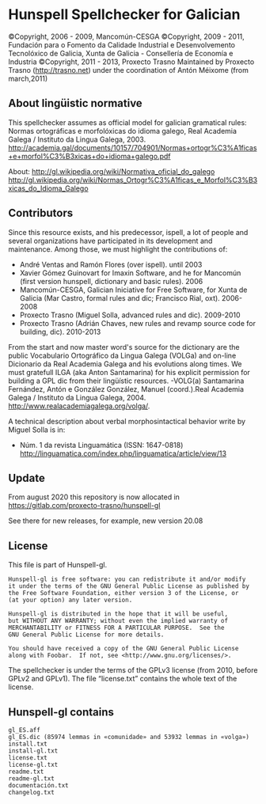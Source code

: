 Hunspell Spellchecker for Galician
==================================
©Copyright, 2006 - 2009, Mancomún-CESGA
©Copyright, 2009 - 2011, Fundación para o Fomento da Calidade Industrial e Desenvolvemento Tecnolóxico de Galicia, Xunta de Galicia - Consellería de Economía e Industria
©Copyright, 2011 - 2013, Proxecto Trasno
Maintained by Proxecto Trasno (http://trasno.net) under the coordination of Antón Méixome (from march,2011)

About lingüistic normative
--------------------------
This spellchecker assumes as official model for galician gramatical rules:  Normas ortográficas e morfolóxicas do idioma galego, Real Academia Galega / Instituto da Lingua Galega, 2003. http://academia.gal/documents/10157/704901/Normas+ortogr%C3%A1ficas+e+morfol%C3%B3xicas+do+idioma+galego.pdf

 About:
  http://gl.wikipedia.org/wiki/Normativa_oficial_do_galego
  http://gl.wikipedia.org/wiki/Normas_Ortogr%C3%A1ficas_e_Morfol%C3%B3xicas_do_Idioma_Galego

Contributors
------------
Since this resource exists, and his predecessor, ispell, a lot of people and several organizations have participated in its development and maintenance.
Among those, we must highlight the contributions of:

- André Ventas and Ramón Flores (over ispell). until 2003
- Xavier Gómez Guinovart for Imaxin Software, and he for Mancomún (first version hunspell, dictionary and basic rules). 2006
- Mancomún-CESGA, Galician Iniciative for Free Software, for Xunta de Galicia (Mar Castro, formal rules and dic; Francisco Rial, oxt). 2006-2008
- Proxecto Trasno (Miguel Solla, advanced rules and dic). 2009-2010
- Proxecto Trasno (Adrián Chaves, new rules and revamp source code for building, dic). 2010-2013

From the start and now master word's source for the dictionary are the public Vocabulario Ortográfico da Lingua Galega (VOLGa) and on-line Dicionario da Real Academia Galega and his evolutions along times. We must gratefull ILGA (aka Anton Santamarina) for his explicit permission for building a GPL dic from their lingüístic resources. 
  -VOLG(a) Santamarina Fernández, Antón e González González, Manuel (coord.).Real Academia Galega / Instituto da Lingua Galega, 2004. http://www.realacademiagalega.org/volga/. 

A technical description about verbal morphosintactical behavior write by Miguel Solla is in:
  - Núm. 1 da revista Linguamática (ISSN: 1647-0818) http://linguamatica.com/index.php/linguamatica/article/view/13
  
Update
------
From august 2020 this repository is now allocated in 
https://gitlab.com/proxecto-trasno/hunspell-gl

See there for new releases, for example, new version 20.08

License
-------
This file is part of Hunspell-gl.

    Hunspell-gl is free software: you can redistribute it and/or modify
    it under the terms of the GNU General Public License as published by
    the Free Software Foundation, either version 3 of the License, or
    (at your option) any later version.

    Hunspell-gl is distributed in the hope that it will be useful,
    but WITHOUT ANY WARRANTY; without even the implied warranty of
    MERCHANTABILITY or FITNESS FOR A PARTICULAR PURPOSE.  See the
    GNU General Public License for more details.

    You should have received a copy of the GNU General Public License
    along with Foobar.  If not, see <http://www.gnu.org/licenses/>.

The spellchecker is under the terms of the GPLv3 license (from 2010, before GPLv2 and GPLv1). The file “license.txt” contains the whole text of the license.

Hunspell-gl contains
--------------------
	gl_ES.aff
	gl_ES.dic (85974 lemmas in «comunidade» and 53932 lemmas in «volga»)
	install.txt
	install-gl.txt
	license.txt
	license-gl.txt
	readme.txt
	readme-gl.txt
	documentación.txt
	changelog.txt
